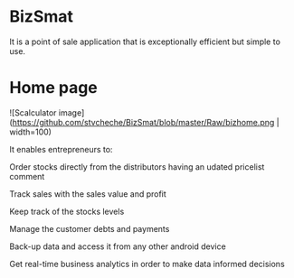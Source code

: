 # BizSmat 
It is a point of sale application that is exceptionally efficient but simple to use.

# Home page
![Scalculator image](https://github.com/stvcheche/BizSmat/blob/master/Raw/bizhome.png | width=100)


It enables entrepreneurs to: 

Order stocks directly from the distributors having an udated pricelist comment

Track sales with the sales value and profit 

Keep track of the stocks levels 

Manage the customer debts and payments 

Back-up data and access it from any other android device 

Get real-time business analytics in order to make data informed decisions
